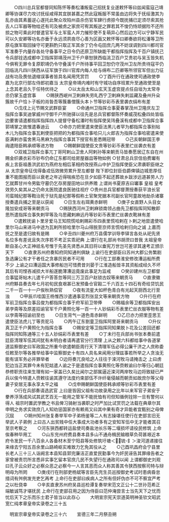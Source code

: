 <!-- { "loadSidebar": true } -->
　　○四川总兵官都督同知陈怀等奏松潘叛蛮己招抚复业遂敕怀等曰兹闻蛮寇己靖卿等协谋尽力攻讨抚绥咸得其宜朕甚嘉之然此寇叛服不常虽由边将失于抚绥激其为乱亦由其素蓄逆心遂托此聚众攻陷州县杀伤官军肆行虏掠今既抚捕已定须尽索其抢去人口军器等物给还有司及被虏之家庶可宥其叛逆之罪若其不悛仍恃顽据险不还所掠之物可乘此时督遣官军与土军蛮人并力摧殄使不复萌异心然后边方可以宁静军民可以久安卿等功名亦垂于永远须夙夜尽心善为区画又敕怀等曰卿奏欲将松潘等卫所原屯旗军取回操守可更斟酌只取正军其余丁仍令屯田庶几两不妨误调到四川都司官军准奏于内量存各处守备事平之日令仍还原卫所缺能干都指挥指挥及千百户镇抚己令兵部铨选成都中卫指挥郭靖茂州卫千户章恕狭西临洮卫百户艾贵初与吴玉皆失机今俱宥无罪令复原职靖仍令守叠溪千户所待事平回卫恕仍守茂州卫左所贵待寇平仍回临洮凡四川狭西从征军旗于四川官库内每人给与绵布二匹卿等所领官军但出力征战有功及畏怯退缩误事者皆具名闻用凭赏罚
　　○丁酉升行在通政使司通政使李嘉为北京行部左侍郎初嘉当  太宗皇帝靖内难时有守城功自序班累升至通政使至是  上念其老且久于任特优待之
　　○以太岳太和山玄天玉虚宫提点任自垣为太常寺丞仍掌玉虚宫事
　　○赐狭西岷州卫剌麻失劳癿西宁卫剌麻失剌监藏及叠州升朵簇故千户恰卜子板的肖昝吾等簇番僧簇头本卜节等钞彩币表里袭衣绢布有差
　　○戊戌上元节赐文武群臣宴
　　○命通州卫指挥佥事夏春掌茂州卫隆庆左卫指挥佥事吴迪掌威州守御千户所驰驿以往先是总兵官都督陈怀奏威茂松叠四处皆临边要害请遣都指挥指挥四人提督守备松潘时有指挥使吴玮叠溪有成都中卫指挥佥事郭靖掌之故惟遣春迪云
　　○命亦力把里遣来使臣法黑儿者罕为都指挥佥事别帖木儿为指挥佥事瓦剌使臣把把的为都指挥佥事哈只儿火郎吉为指挥佥事哈密遣来使臣满剌亦蛮舍黑马黑麻为指挥佥事其下授官有差悉赐冠带
　　○己亥朝鲜国王李祹遣陪臣韩承顺等进方物
　　○赐朝鲜国使臣文贵等钞彩币表里纻丝袭衣有差
　　○双城卫指挥佥事兀丁哥阿剌山卫舍人阿剌孙等来朝贡马皆奏愿居辽东自在州赐金织袭衣彩币钞布仍命辽东都司给房屋器皿等物如例
○甘肃总兵崇信伯费瓛有疾上言臣祖愚洪武初为燕府左相后革相府改授燕山中护卫指挥使臣父肃袭职臣继之从  太宗皇帝征伐得备戎伍效微劳累升至左都督  陛下即位封臣伯爵俾镇边城恩厚任重不能图报而臣以衰老之年近得喘疾恐在旦夕如臣不起还葬故乡跋涉远道甚劳人力乞就葬甘州令男鈜守墓仍乞存房屋田地以供养赡  上谓尚书夏原吉曰瓛事  皇祖  皇考效劳久矣其从之仍命太医院遣良医驰往视疗
○贵州总兵官都督萧授奏获平浪长官司蛮贼纪那等鞫治死于狱先是纪那等假称土官聚党据本司副长官阿童故地劫杀诸寨授奏遣兵捕之至是以获闻
　　○日生左右珥黄赤鲜明
　　○庚子女直野人头目女隆加安成哥等来朝贡马
　　○赐狭西河州卫剌麻锁南领占曲先卫都指挥同知散即思所遣指挥佥事失剌罕等及乌思藏剌麻远丹等钞彩币表里纻丝袭衣靴袜有差
　　○遣敕抚谕卜里牙爱马王知院慌哈剌赐彩币四表里慌哈剌在卜剌之地尝遣使哈里尔马山来进马中途为瓦剌所掠哈里尔马山得脱至京师言慌哈剌归向之诚  上嘉而抚之至是遣归故有是赐
　　○辛丑四川夔州府万县儒学训导李铎言各处从祀先贤名位多有差讹且失次序若不考正实乖祀典  上谓行在礼部尚书胡濙曰昔我  太祖皇帝断自圣心大正神祇名号惟于先圣先贤悉从其旧将以垂宪万世岂可差谬其速考正颁示天下
　　○直隶苏州府奏知府同知通判俱缺  上谕行在吏部臣曰苏州大郡公务繁剧急选廉公有才干者任之贪暴厉民者不可用
　　○行在工部奏淮安修改漕运船所费不少  上谕之曰漕运国大事修船岂可惜费昔刘晏于江淮造船皆丰其资船成经久不坏其后有司悭吝减损大半船遂脆薄漕运竟废此事足为监戒
　　○癸卯建州左卫都督佥事猛哥帖木儿遣千户答答忽等同三万卫百户赵锁古奴等来朝贡马
　　○直隶徽州府黟县奏去年七月初旬民食艰甚已发预备仓官榖二千六百五十四石有奇给贷饥民二千一百一十一户俟秋熟偿官
　　○夜有流星大如杯色青白有光起天厨西北行至浊
　　○甲辰爪哇国王杨惟西沙遣通事亚烈张显文等来朝贡方物
　　○升行在府军前卫指挥佥事吕俊为都指挥佥事于府军前卫带俸
　　○赐福余等卫都指挥安出弟孛斋等及原差招谕官军千户黄照化等一百一十人钞绢彩币表里纻丝衣服等物有差以孛斋等招谕初至也
　　○日生背气一道色青赤鲜明
　　○乙巳亦力把里歪思王遣使臣法虎儿丁等贡驼马
　　○丙午辽东劄童卫指挥阿里哥来朝贡马
　　○升仪真卫正千户黄照化为指挥佥事
　　○赐安定等卫指挥同知果脱卜花及公差回还都指挥同知陈通等三十五人钞绢彩币表里有差
　　○丁未行在兵部尚书张本奏前遣廷臣清理军伍其间犹有未明白者请再遣官分行清理  上从之敕六科都给事中各道掌道监察御史曰军政国之所重今欲遣朝臣周行天下清理军伍必得公廉干济之人庶称委任敕至尔等各推举给事中监察御史十有四人具名来闻用分理兹事若所举之人贪浊无能有误军务必并罪举者
　　○边将奏兀良哈之人往往于滦河牧马请掩击之  上曰虏犯边当正其罪今未有犯姑遣人谕之于是遣指挥佥事黄照化等赍敕谕曰尔等归心朝廷恭修职贡往来生理有如一家盖已久矣比闻尔之部属逼近滦河两岸牧马边将致疑已严兵以俟今特遣人赍敕往谕其遵守法度约束部伍不许纤毫侵越而朝贡如故庶尔等父母妻子安居无事永享太平之福
　　○戊申赐朝鲜国使臣韩承顺等钞彩币表里有差
　　○行在兵部奏请选武官  上曰是皆因父祖有功故录用之比年以来军官子弟安于豢养浮荡成风试其武艺百无一能用之管军不能抚恤有司但知循例铨除一旦有警何以得人  祖宗时置武学教之书且俾习骑射当袭职之时严加比试赏罚之法载在典章尔其申明之务求实效庶几人知劝惩国家亦有赖焉又曰其中果有奇才异能者宜甄别之毋俾沉屈
　　○朔州知州张复奏举军中子弟杨鉴等二人有志操堪任使行在吏部言旧无举武人子弟例  上曰古人出贫贱中任大事成大功者多有之安知军伍中无才能者其召至京考察之
　　○河东狭西都转运盐使司奏盐池长乐等二堰损坏请役民修筑  上命俟春种毕用工
　　○山东兖州府费县奏本县多山不通舟楫民输粮草负荷甚艰近本府令发民一千八百余人各备材木至宁阳县等处修筑圩塘＜锍-釒＞浚河道递接往来缘去宁阳五百余里山路崎岖实难致力乞免其役从之
　　○己酉巩昌府会宁县里长老人三十三人诣阙言本县知县郭完廉洁正直爱民勤事今为奸民诬告其罪缘告者之家曾被责罚所言悉非实事乞留本官庶几民不失望行在通政司以闻  上谓都御史刘观曰孔子云众好之必察众恶之必察今一人言其恶而众人称其善其令狭西按察司特与辩明毋为所罔
　　○庚戌行在刑部吏杨斌等言臣先充生员巡按御史考试时患病昏怠措词有舛例发充吏乞再考  上命行在吏部曰疾病人之所有但奸伪亦不可不察宜严考之以杜侥幸
　　○辛亥直隶苏州府吴县巡检谭复奏举宋范文正公十二世孙范希正端敏诚笃才堪抚民  上命行在吏部召用之因为侍臣曰范仲淹尝言士当先天下之忧而忧后天下之乐而乐士君子皆当以此存心
　　大明宣宗宪天崇道英明神圣钦文昭武宽仁纯孝章皇帝实录卷之三十五


　明宣宗章皇帝实录卷之三十六
　　宣德三年二月祭丑朔
